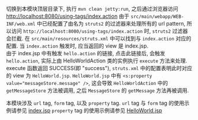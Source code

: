 切换到本模块顶层目录下, 执行 `mvn clean jetty:run`,
之后通过浏览器访问 [http://localhost:8080/using-tags/index.action](http://localhost:8080/using-tags/index.action)
由于 `src/main/webapp/WEB-INF/web.xml` 中已经配置了由名为 `struts2` 的过滤器来处理所有的 url pattern,
所以访问 `http://localhost:8080/using-tags/index.action` 时, `struts2` 过滤器会拦截.
在 `src/main/resources/struts.xml` 中可以找到与 `index.action` 对应的配置.
当 `index.action` 触发时, 应当返回的 view 是 index.jsp.  
由于 index.jsp 中有触发 `hello.action` 的链接, 点击此链接后, 会触发 `hello.action`,
实际上由 HelloWorldAction 类的实例执行 `execute` 方法来处理.
execute 函数返回 SUCCESS(即 "success"), `struts.xml` 中的配置表明此时对应的 view 为 `HelloWorld.jsp`.
`HelloWorld.jsp` 中有 `<s:property value="messageStore.message" />`, 这会导致 `HelloWorldAction` 中的 `getMessageStore` 方法被调用,
之后 `MessageStore` 的 `getMessage` 方法再被调用.

本模块涉及 `url` tag, `form` tag, 以及 `property` tag.
`url` tag 与 `form` tag 的使用示例请参见 [index.jsp](src/main/webapp/index.jsp)
`property` tag 的使用示例请参见 [HelloWorld.jsp](src/main/webapp/HelloWorld.jsp)
